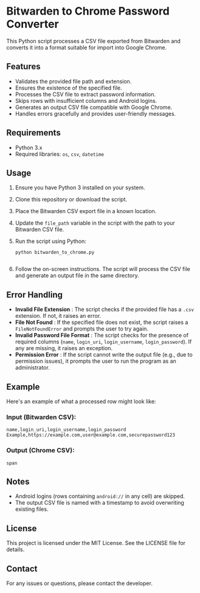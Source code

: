 # Bitwarden to Chrome Password Converter

This Python script processes a CSV file exported from Bitwarden and converts it into a format suitable for import into Google Chrome.

## Features

- Validates the provided file path and extension.
- Ensures the existence of the specified file.
- Processes the CSV file to extract password information.
- Skips rows with insufficient columns and Android logins.
- Generates an output CSV file compatible with Google Chrome.
- Handles errors gracefully and provides user-friendly messages.

## Requirements

- Python 3.x
- Required libraries: `os`, `csv`, `datetime`

## Usage

1. Ensure you have Python 3 installed on your system.
2. Clone this repository or download the script.
3. Place the Bitwarden CSV export file in a known location.
4. Update the `file_path` variable in the script with the path to your Bitwarden CSV file.
5. Run the script using Python:

   ```
   python bitwarden_to_chrome.py
   ```

   ```

   ```

6. Follow the on-screen instructions. The script will process the CSV file and generate an output file in the same directory.

## Error Handling

- **Invalid File Extension** : The script checks if the provided file has a `.csv` extension. If not, it raises an error.
- **File Not Found** : If the specified file does not exist, the script raises a `FileNotFoundError` and prompts the user to try again.
- **Invalid Password File Format** : The script checks for the presence of required columns (`name`, `login_uri`, `login_username`, `login_password`). If any are missing, it raises an exception.
- **Permission Error** : If the script cannot write the output file (e.g., due to permission issues), it prompts the user to run the program as an administrator.

## Example

Here's an example of what a processed row might look like:

### Input (Bitwarden CSV):

```
name,login_uri,login_username,login_password
Example,https://example.com,user@example.com,securepassword123
```

### Output (Chrome CSV):

```
span
```

## Notes

- Android logins (rows containing `android://` in any cell) are skipped.
- The output CSV file is named with a timestamp to avoid overwriting existing files.

## License

This project is licensed under the MIT License. See the LICENSE file for details.

## Contact

For any issues or questions, please contact the developer.
